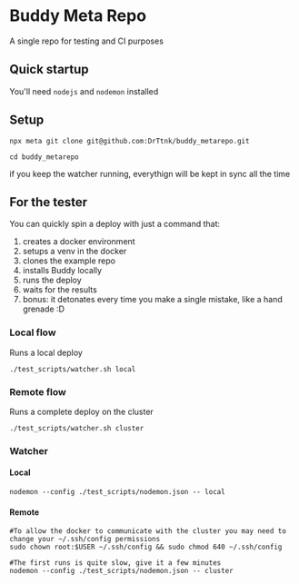 # Buddy Meta Repo

A single repo for testing and CI purposes

## Quick startup

You'll need `nodejs` and `nodemon` installed

## Setup

```shell
npx meta git clone git@github.com:DrTtnk/buddy_metarepo.git

cd buddy_metarepo
```

if you keep the watcher running, everythign will be kept in sync all the time

## For the tester

You can quickly spin a deploy with just a command that:

1. creates a docker environment
2. setups a venv in the docker 
3. clones the example repo
4. installs Buddy locally
5. runs the deploy
6. waits for the results 
7. bonus: it detonates every time you make a single mistake, like a hand grenade :D


### Local flow
Runs a local deploy
```shell
./test_scripts/watcher.sh local
```   

### Remote flow
Runs a complete deploy on the cluster
```shell
./test_scripts/watcher.sh cluster
```

### Watcher
#### Local
```shell
nodemon --config ./test_scripts/nodemon.json -- local
```
#### Remote
```shell
#To allow the docker to communicate with the cluster you may need to change your ~/.ssh/config permissions 
sudo chown root:$USER ~/.ssh/config && sudo chmod 640 ~/.ssh/config

#The first runs is quite slow, give it a few minutes 
nodemon --config ./test_scripts/nodemon.json -- cluster
```